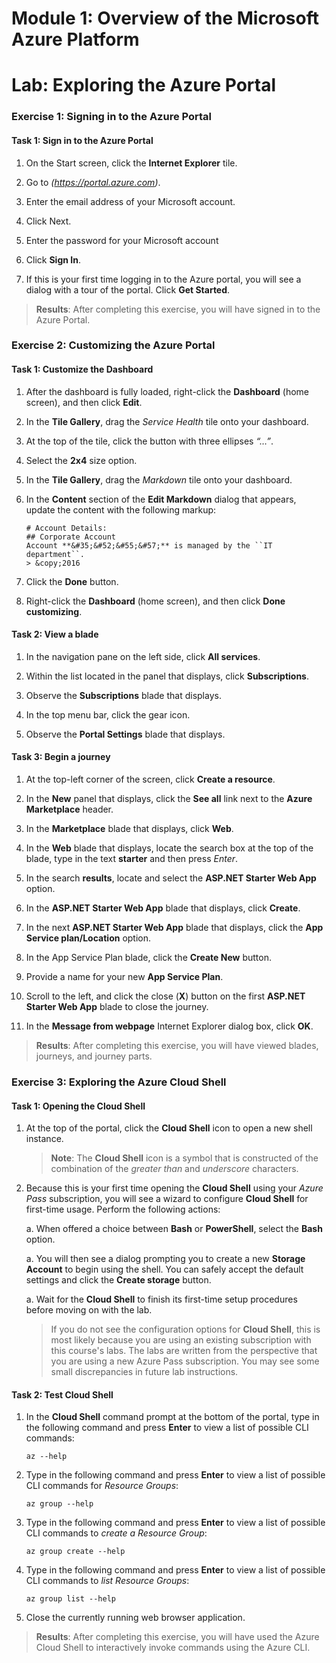 # Module 1: Overview of the Microsoft Azure Platform

# Lab: Exploring the Azure Portal

### Exercise 1: Signing in to the Azure Portal

#### Task 1: Sign in to the Azure Portal

1. On the Start screen, click the **Internet Explorer** tile.

1. Go to *(<https://portal.azure.com>)*.

1. Enter the email address of your Microsoft account.

1. Click Next.

1. Enter the password for your Microsoft account

1. Click **Sign In**.

1. If this is your first time logging in to the Azure portal, you will see a dialog with a tour of the portal. Click **Get Started**.

> **Results**: After completing this exercise, you will have signed in to the Azure Portal.

### Exercise 2: Customizing the Azure Portal

#### Task 1: Customize the Dashboard

1. After the dashboard is fully loaded, right-click the **Dashboard** (home screen), and then click **Edit**.

1. In the **Tile Gallery**, drag the *Service Health* tile onto your dashboard.

1. At the top of the tile, click the button with three ellipses *“…”*.

1. Select the **2x4** size option.

1. In the **Tile Gallery**, drag the *Markdown* tile onto your dashboard.

1. In the **Content** section of the **Edit Markdown** dialog that appears, update the content with the following markup:

	```
	# Account Details:
	## Corporate Account
	Account **&#35;&#52;&#55;&#57;** is managed by the ``IT department``.
	> &copy;2016
	```

1. Click the **Done** button.

1. Right-click the **Dashboard** (home screen), and then click **Done customizing**.

#### Task 2: View a blade

1. In the navigation pane on the left side, click **All services**.

1. Within the list located in the panel that displays, click **Subscriptions**.

1. Observe the **Subscriptions** blade that displays.

1. In the top menu bar, click the gear icon.

1. Observe the **Portal Settings** blade that displays.

#### Task 3: Begin a journey

1. At the top-left corner of the screen, click **Create a resource**.

1. In the **New** panel that displays, click the **See all** link next to the **Azure Marketplace** header.

1. In the **Marketplace** blade that displays, click **Web**.

1. In the **Web** blade that displays, locate the search box at the top of the blade, type in the text **starter** and then press *Enter*.

1. In the search **results**, locate and select the **ASP.NET Starter Web App** option.

1. In the **ASP.NET Starter Web App** blade that displays, click **Create**.

1. In the next **ASP.NET Starter Web App** blade that displays, click the **App Service plan/Location** option.

1. In the App Service Plan blade, click the **Create New** button.

1. Provide a name for your new **App Service Plan**.

1. Scroll to the left, and click the close (**X**) button on the first **ASP.NET Starter Web App** blade to close the journey.

1. In the **Message from webpage** Internet Explorer dialog box, click **OK**.

> **Results**: After completing this exercise, you will have viewed blades, journeys, and journey parts.

### Exercise 3: Exploring the Azure Cloud Shell

#### Task 1: Opening the Cloud Shell

1. At the top of the portal, click the **Cloud Shell** icon to open a new shell instance.

    > **Note**: The **Cloud Shell** icon is a symbol that is constructed of the combination of the *greater than* and *underscore* characters.

1. Because this is your first time opening the **Cloud Shell** using your *Azure Pass* subscription, you will see a wizard to configure **Cloud Shell** for first-time usage. Perform the following actions:

    a. When offered a choice between **Bash** or **PowerShell**, select the **Bash** option.

    a. You will then see a dialog prompting you to create a new **Storage Account** to begin using the shell. You can safely accept the default settings and click the **Create storage** button.

    a. Wait for the **Cloud Shell** to finish its first-time setup procedures before moving on with the lab.

    > If you do not see the configuration options for **Cloud Shell**, this is most likely because you are using an existing subscription with this course's labs. The labs are written from the perspective that you are using a new Azure Pass subscription. You may see some small discrepancies in future lab instructions.

#### Task 2: Test Cloud Shell

1. In the **Cloud Shell** command prompt at the bottom of the portal, type in the following command and press **Enter** to view a list of possible CLI commands:

    ```
    az --help
    ```

1. Type in the following command and press **Enter** to view a list of possible CLI commands for *Resource Groups*:

    ```
    az group --help
    ```

1. Type in the following command and press **Enter** to view a list of possible CLI commands to *create a Resource Group*:

    ```
    az group create --help
    ```

1. Type in the following command and press **Enter** to view a list of possible CLI commands to *list Resource Groups*:

    ```
    az group list --help
    ```

1. Close the currently running web browser application.

> **Results**: After completing this exercise, you will have used the Azure Cloud Shell to interactively invoke commands using the Azure CLI.
